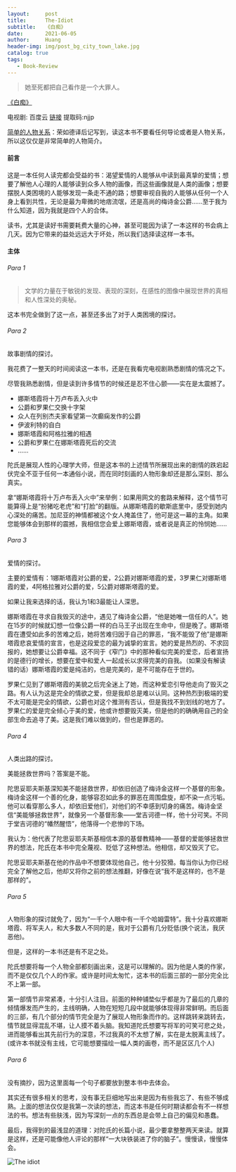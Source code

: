 ```yaml
---
layout:     post
title:      The-Idiot
subtitle:   《白痴》
date:       2021-06-05
author:     Huang
header-img: img/post_bg_city_town_lake.jpg
catalog: true
tags:
   - Book-Review
---
```


> 她至死都把自己看作是一个大罪人。

[《白痴》](https://book.douban.com/subject/25887933/)

电视剧: 百度云 [链接](https://pan.baidu.com/s/11UZdrZQj0S1AwCBwUX5-YA) 提取码:njjp

[简单的人物关系](https://github.com/huang-feiyu/huang-feiyu.github.io/blob/master/Resources/Books/%E3%80%8A%E7%99%BD%E7%97%B4%E3%80%8B_%E4%BA%BA%E7%89%A9%E5%85%B3%E7%B3%BB.md)：荣如德译后记写到，读这本书不要看任何导论或者是人物关系，所以这仅仅是非常简单的人物简介。

#### 前言

这是一本任何人读完都会受益的书：渴望爱情的人能够从中读到最真挚的爱情；想要了解他人心理的人能够读到众多人物的画像，而这些画像就是人类的画像；想要摆脱人类困境的人能够发现一条走不通的路；想要审视自我的人能够从任何一个人身上看到共性，无论是最为卑微的地痞流氓，还是高尚的梅诗金公爵……至于我为什么知道，因为我就是四个人的合体。

读书，尤其是读好书需要耗费大量的心神，甚至可能因为读了一本这样的书会病上几天。因为它带来的益处远远大于坏处，所以我们选择读这样一本书。

#### 主体

###### Para 1

> 文学的力量在于敏锐的发现、表现的深刻，在感性的图像中展现世界的真相和人性深处的奥秘。

这本书完全做到了这一点，甚至还多出了对于人类困境的探讨。

###### Para 2

故事剧情的探讨。

我花费了一整天的时间阅读这一本书，还是在我看完电视剧熟悉剧情的情况之下。

尽管我熟悉剧情，但是读到许多情节的时候还是忍不住心颤——实在是太震撼了。

* 娜斯塔霞将十万卢布丢入火中
* 公爵和罗果仁交换十字架
* 众人在列别杰夫家看望第一次癫痫发作的公爵
* 伊波利特的自白
* 娜斯塔霞和阿格拉雅的相遇
* 公爵和罗果仁在娜斯塔霞死后的交流
* ……

陀氏是展现人性的心理学大师，但是这本书的上述情节所展现出来的剧情的跌宕起伏完全不亚于任何一本通俗小说，而在同时刻画的人物形象却还是那么深刻、那么真实。

拿“娜斯塔霞将十万卢布丢入火中”来举例：如果用网文的套路来解释，这个情节可能算得上是“扮猪吃老虎”和“打脸”的翻版。从娜斯塔霞的歇斯底里中，感受到她内心深处的痛苦。加尼亚的神情都被这个女人掩盖住了，他可是这一幕的主角。如果您能够体会到那样的震撼，我相信您会爱上娜斯塔霞，或者说是真正的怜悯她……

###### Para 3

爱情的探讨。

主要的爱情有：1娜斯塔霞对公爵的爱，2公爵对娜斯塔霞的爱，3罗果仁对娜斯塔霞的爱，4阿格拉雅对公爵的爱，5公爵对娜斯塔霞的爱。

如果让我来选择的话，我认为1和3最能让人深思。

娜斯塔霞在寻求自我毁灭的途中，遇见了梅诗金公爵，“他是她唯一信任的人”。她在15岁的时候就幻想一位像公爵一样的白马王子出现在生命中，但是晚了。娜斯塔霞在遭受如此多的苦难之后，她将苦难归因于自己的罪恶，“我不能毁了他”是娜斯塔霞悲哀爱情的宣言，也是这段爱恋的最为诚挚的宣言。她的爱是热烈的、不求回报的，她想要让公爵幸福。这不同于《窄门》中的那种看似完美的爱恋，后者宣扬的是德行的增长，想要在爱中和爱人一起成长以求得完美的自我。（如果没有解读错的话）娜斯塔霞的爱是纯洁的，也是完美的，是不可能存在于世的。

罗果仁见到了娜斯塔霞的美貌之后完全迷上了她，而这种爱恋引导他走向了毁灭之路。有人认为这是完全的情欲之爱，但是我却总是难以认同。这种热烈到极端的爱不太可能是完全的情欲，公爵也对这个推测有否认，但是我找不到划线的地方了。罗果仁的爱是完全倾心于美的爱，他或许想要毁灭美，但是他的的确确用自己的全部生命去追寻了美。这是我们难以做到的，但也是罪恶的。

###### Para 4

人类出路的探讨。

美能拯救世界吗？答案是不能。

陀思妥耶夫斯基深知美不能拯救世界，却依旧创造了梅诗金这样一个基督的形象。梅诗金这样一个善的化身，能够容忍如此多的罪恶在周围盘旋，却不染一点污垢。他可以看穿那么多人，却依旧爱他们，对他们的不幸感到切身的痛苦。梅诗金坚信“美能够拯救世界”，就像另一个基督形象——堂吉诃德一样，他十分可笑。不同于堂吉诃德的“幡然醒悟”，他落得一个悲惨的下场。

我认为：他代表了陀思妥耶夫斯基相信本源的基督教精神——基督的爱能够拯救世界的想法，陀氏在本书中完全蔑视、贬低了这种想法。他相信，却又毁灭了它。

陀思妥耶夫斯基在他的作品中不想要体现他自己，他十分狡猾。每当你认为你已经完全了解他之后，他却又将你之前的想法推翻，好像在说“我不是这样的，也不是那样的”。

###### Para 5

人物形象的探讨就免了，因为“一千个人眼中有一千个哈姆雷特”。我十分喜欢娜斯塔霞、将军夫人，和大多数人不同的是，我对于公爵有几分贬低(换个说法，我厌恶他)。

但是，这样的一本书还是有不足之处。

陀氏想要将每一个人物全部都刻画出来，这是可以理解的。因为他是人类的作家，而不是仅仅几个人的作家。或许是时间太匆忙，这本书的后面三部的一部分完全比不上第一部。

第一部情节非常紧凑，十分引人注目。前面的种种铺垫似乎都是为了最后的几章的倾情爆发而产生的，主线明确，人物在短短几段中就能够体现得非常鲜明。而后面的三部，有几个部分的情节完全是为了展现人物形象而作的。这样跳转来跳转去，情节就显得混乱不堪，让人摸不着头脑。我知道陀氏想要写将军的可笑可悲之处，进而能够看出其先前行为的深意，不过我真的不太想了解，实在是太脱离主线了。(或许本书就没有主线，它可能想要描绘一幅人类的画卷，而不是区区几个人)

###### Para 6

没有摘抄，因为这里面每一个句子都要放到整本书中去体会。

其实还有很多相关的思考，没有事无巨细地写出来是因为有些我忘了、有些不够成熟。上面的想法仅仅是我第一次读的想法，而这本书是任何时期读都会有不一样想法的书。想法有些肤浅，因为写深刻一点的东西总是会带上自己的偏见和愚蠢。

最后，我得到的最浅显的道理：对陀氏的长篇小说，最少要拿整整两天来读。就算是这样，还是可能像他人评论的那样“一大块铁装进了你的脑子”。慢慢读，慢慢体会。

![The idiot](https://github.com/huang-feiyu/huang-feiyu.github.io/blob/master/img/post_bg_the_idiot.jpg?raw=true)
